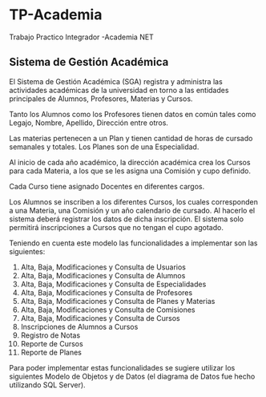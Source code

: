 # TP-Academia
Trabajo Practico Integrador -Academia NET

## Sistema de Gestión Académica


El Sistema de Gestión Académica (SGA) registra y administra las actividades académicas de la universidad en torno a las entidades principales de Alumnos, Profesores, Materias y Cursos.

Tanto los Alumnos como los Profesores tienen datos en común tales como Legajo, Nombre, Apellido, Dirección entre otros. 

Las materias pertenecen a un Plan y tienen cantidad de horas de cursado semanales y totales. Los Planes son de una Especialidad.

Al inicio de cada año académico, la dirección académica crea los Cursos para cada Materia, a los que se les asigna una Comisión y cupo definido. 

Cada Curso tiene asignado Docentes en diferentes cargos.

Los Alumnos se inscriben a los diferentes Cursos, los cuales corresponden a una Materia, una Comisión y un año calendario de cursado. Al hacerlo el sistema deberá registrar los datos de dicha inscripción. El sistema solo permitirá inscripciones a Cursos que no tengan el cupo agotado.

Teniendo en cuenta este modelo las funcionalidades a implementar son las siguientes:

1. Alta, Baja, Modificaciones y Consulta de Usuarios
2. Alta, Baja, Modificaciones y Consulta de Alumnos 
3. Alta, Baja, Modificaciones y Consulta de Especialidades
4. Alta, Baja, Modificaciones y Consulta de Profesores
5. Alta, Baja, Modificaciones y Consulta de Planes y Materias
6. Alta, Baja, Modificaciones y Consulta de Comisiones
7. Alta, Baja, Modificaciones y Consulta de Cursos
8. Inscripciones de Alumnos a Cursos
9. Registro de Notas
10. Reporte de Cursos
11. Reporte de Planes

Para poder implementar estas funcionalidades se sugiere utilizar los siguientes Modelo de Objetos y de Datos (el diagrama de Datos fue hecho utilizando SQL Server).
